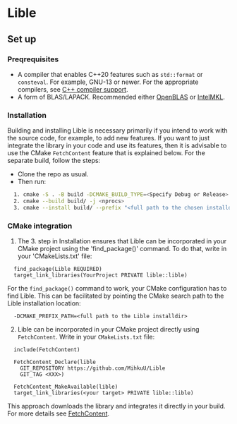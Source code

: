 # Lible

## Set up 

### Preqrequisites
- A compiler that enables C++20 features such as `std::format` or `consteval`. For example, GNU-13 or newer.
For the appropriate compilers, see [C++ compiler support](https://en.cppreference.com/w/cpp/compiler_support.html).
- A form of BLAS/LAPACK. Recommended either [OpenBLAS](https://github.com/OpenMathLib/OpenBLAS) or
[IntelMKL](https://www.intel.com/content/www/us/en/developer/tools/oneapi/onemkl.html).

### Installation  
Building and installing Lible is necessary primarily if you intend to work with the source code, for example, to 
add new features. If you want to just integrate the library in your code and use its features, then it is advisable 
to use the CMake `FetchContent` feature that is explained below. For the separate build, follow the steps:
  - Clone the repo as usual.  
  - Then run:
  ```bash
    1. cmake -S . -B build -DCMAKE_BUILD_TYPE=<Specify Debug or Release>
    2. cmake --build build/ -j <nprocs>
    3. cmake --install build/ --prefix "<full path to the chosen installdir, can be build/"
   ```

### CMake integration
  1. The 3. step in Installation ensures that Lible can be incorporated in your CMake project using the 'find_package()' command. 
  To do that, write in your 'CMakeLists.txt' file:
  ```
    find_package(Lible REQUIRED)
    target_link_libraries(YourProject PRIVATE lible::lible)
  ```
  For the `find_package()` command to work, your CMake configuration has to find Lible. This can be facilitated by pointing the
  CMake search path to the Lible installation location:
  ```
    -DCMAKE_PREFIX_PATH=<full path to the Lible installdir>
  ```
  
  2. Lible can be incorporated in your CMake project directly using `FetchContent`. Write in your `CMakeLists.txt` file:
  ```
    include(FetchContent)

    FetchContent_Declare(lible
      GIT_REPOSITORY https://github.com/MihkuU/Lible
      GIT_TAG <XXX>)

    FetchContent_MakeAvailable(lible)
    target_link_libraries(<your target> PRIVATE lible::lible)
  ```
  This approach downloads the library and integrates it directly in your build. For more details see 
  [FetchContent](https://cmake.org/cmake/help/latest/module/FetchContent.html).
